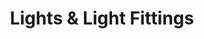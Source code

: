 ---
title: "Lights & Light Fittings"
seo_keywords: "SNTES"
seo_description: "SNTES"
featured_image: "images/product2.jpg"
type: "product_category"
---